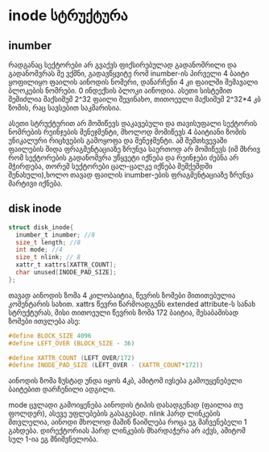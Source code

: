 <!-- ### **memcached-ში შენახვა** -->

# inode სტრუქტურა


## inumber
რადგანაც სექტორები არ გვაქვს ფიქსირებულად გადანომრილი და გადანომვრას მე ვქმნი, გადავწყვიტე რომ inumber-ის პირველი 4 ბაიტი ყოფილიყო ფაილის აინოდის ნომერი, დანარჩენი 4 კი ფაილში შემავალი ბლოკების ნომრები. 0 ინდექსის ბლოკი აინოდია.
ასეთი სისტემით შემიძლია მაქსიმუმ 2^32 ფაილი შევინახო, თითოეული მაქსიმუმ 2^32*4 კბ ზომის, რაც სავსებით საკმარისია.

ასეთი სტრუქტურით არ მომიწევს დაკავებული და თავისუფალი სექტორის ნომრების რეინჯების მენეჯმენტი, მხოლოდ მომიწევს 4 ბაიტიანი ზომის უნიკალური რიცხვების გამოყოფა და მენეჯმენტი. ამ შემთხვევაში ფაილების შიდა ფრაგმენტაციაზე ზრუნვა საერთოდ არ მომიწევს (იმ მხრივ რომ სექტორების გადანომვრა უწყვეტი იქნება და რეინჯები ძებნა არ მჭირდება, თორემ სექტორები ცალ-ცალკე იქნება მემქეშდში შენახული),ხოლო თავად ფაილის inumber-ების ფრაგმენტაციაზე ზრუნვა მარტივი იქნება.

## disk inode
```c
struct disk_inode{
  inumber_t inumber; //8
  size_t length; //8
  int mode; //4 
  size_t nlink; // 8
  xattr_t xattrs[XATTR_COUNT];
  char unused[INODE_PAD_SIZE];
};
```

თავად აინოდის ზომა 4 კილობაიტია, წევრის ზომები მითითებულია კომენტარის სახით.
xattrs წევრი წარმოადგენს extended attribute-ს სანახ სტრუქტურას, მისი თითოეული წევრის ზომა 172 ბაიტია, შესაბამისად ზომები ითვლება ასე:

```c
#define BLOCK_SIZE 4096
#define LEFT_OVER (BLOCK_SIZE - 36)

#define XATTR_COUNT (LEFT_OVER/172)
#define INODE_PAD_SIZE (LEFT_OVER - (XATTR_COUNT*172))
```
აინოდის ზომა ზუსტად უნდა იყოს 4კბ, ამიტომ ივსება გამოუყენებელი ბაიტებით დარჩენილი ადგილი.

mode ცვლადი გამოიყენება აინოდის ტიპის დასადგენად (ფაილია თუ ფოლდერ), ასევე უფლებების გასაგებად.
nlink ჰარდ ლინკების მთვლელია, აინოდი მხოლოდ მაშინ წაიშლება როცა ეგ მაჩვენებელი 1 გახდება. დირექტორიას ჰარდ ლინკების მხარდაჭერა არ აქვს, ამიტომ სულ 1-ია ეგ მნიშვნელობა.